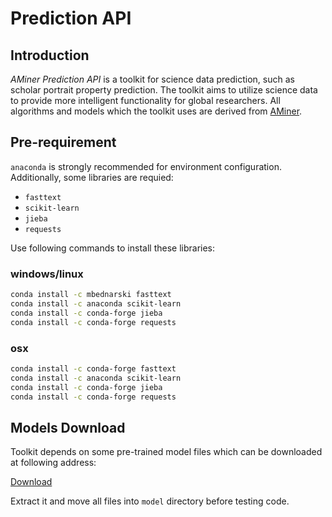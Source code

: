 # Prediction API
## Introduction

_AMiner Prediction API_ is a toolkit for science data prediction, such as scholar portrait property prediction. The toolkit aims to utilize science data to provide more intelligent functionality for global researchers. All algorithms and models which the toolkit uses are derived from [AMiner](https://aminer.cn).

## Pre-requirement

`anaconda` is strongly recommended for environment configuration. Additionally, some libraries are requied:

* `fasttext`
* `scikit-learn`
* `jieba`
* `requests`

Use following commands to install these libraries:

### windows/linux

```bash
conda install -c mbednarski fasttext
conda install -c anaconda scikit-learn
conda install -c conda-forge jieba
conda install -c conda-forge requests
```

### osx

```bash
conda install -c conda-forge fasttext
conda install -c anaconda scikit-learn
conda install -c conda-forge jieba
conda install -c conda-forge requests
```

## Models Download

Toolkit depends on some pre-trained model files which can be downloaded at following address:

[Download](https://lfs.aminer.cn/misc/model.zip)

Extract it and move all files into `model` directory before testing code.
